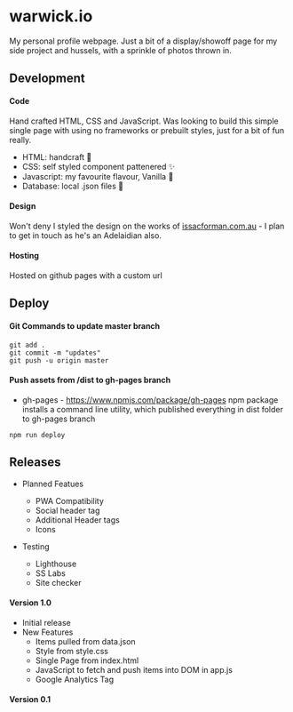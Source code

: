 # warwick.io
My personal profile webpage. Just a bit of a display/showoff page for my side project and hussels, with a sprinkle of photos thrown in.

## Development

#### Code
Hand crafted HTML, CSS and JavaScript. Was looking to build this simple single page with using no frameworks or prebuilt styles, just for a bit of fun really.

* HTML: handcraft :nut_and_bolt:
* CSS: self styled component pattenered :sparkles:
* Javascript: my favourite flavour, Vanilla :icecream:
* Database: local .json files :floppy_disk:

#### Design
Won't deny I styled the design on the works of <a href="issacforman.com.au">issacforman.com.au</a> - I plan to get in touch as he's an Adelaidian also.

#### Hosting 
Hosted on github pages with a custom url

## Deploy

#### Git Commands to update master branch
```
git add . 
git commit -m "updates"
git push -u origin master
```
#### Push assets from /dist to gh-pages branch

* gh-pages - https://www.npmjs.com/package/gh-pages
npm package installs a command line utility, which published everything in dist folder to gh-pages branch

```
npm run deploy
```

## Releases

* Planned Featues
  * PWA Compatibility
  * Social header tag
  * Additional Header tags
  * Icons
  
* Testing
  * Lighthouse
  * SS Labs
  * Site checker

#### Version 1.0
* Initial release
* New Features
  * Items pulled from data.json
  * Style from style.css
  * Single Page from index.html
  * JavaScript to fetch and push items into DOM in app.js 
  * Google Analytics Tag

#### Version 0.1
